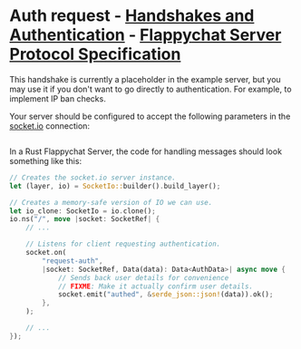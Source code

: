 # Auth request - [Handshakes and Authentication](index.md) - [Flappychat Server Protocol Specification](../index.md)

This handshake is currently a placeholder in the example server, but you may use it if you don't want to go directly to authentication. For example, to implement IP ban checks.

Your server should be configured to accept the following parameters in the [socket.io](https://socket.io) connection:

```typescript
```

In a Rust Flappychat Server, the code for handling messages should look something like this:

```rust
// Creates the socket.io server instance.
let (layer, io) = SocketIo::builder().build_layer();

// Creates a memory-safe version of IO we can use.
let io_clone: SocketIo = io.clone();
io.ns("/", move |socket: SocketRef| {
    // ...

    // Listens for client requesting authentication.
    socket.on(
        "request-auth",
        |socket: SocketRef, Data(data): Data<AuthData>| async move {
            // Sends back user details for convenience
            // FIXME: Make it actually confirm user details.
            socket.emit("authed", &serde_json::json!(data)).ok();
        },
    );

    // ...
});
```
